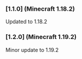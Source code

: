 ### [1.1.0] (Minecraft 1.18.2)
Updated to 1.18.2

### [1.2.0] (Minecraft 1.19.2)
Minor update to 1.19.2